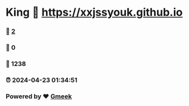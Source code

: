 # King :link: https://xxjssyouk.github.io 
### :page_facing_up: [2](https://xxjssyouk.github.io/tag.html) 
### :speech_balloon: 0 
### :hibiscus: 1238 
### :alarm_clock: 2024-04-23 01:34:51 
### Powered by :heart: [Gmeek](https://github.com/Meekdai/Gmeek)

